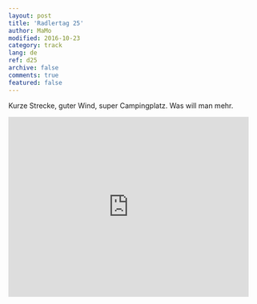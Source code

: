 ```yaml
---   
layout: post 
title: 'Radlertag 25'  
author: MaMo 
modified: 2016-10-23
category: track 
lang: de 
ref: d25
archive: false 
comments: true 
featured: false 
--- 
```


 Kurze Strecke, guter Wind, super Campingplatz. Was will man mehr. 

<iframe width='480' height='360' src='http://track-kit.net/maps_s3/?v=embed&track=231942  
.gpx' frameborder='0' allowfullscreen></iframe>